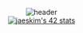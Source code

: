 

<div align="center">
  

  ![header](https://capsule-render.vercel.app/api?type=slice&color=default(#B897FF)&height=300&section=header&text=Andrew%20The%20Teacher&fontSize=90)
  </br>
  [![jaeskim's 42 stats](https://badge42.herokuapp.com/api/stats/pbolton)](https://github.com/AndrewTheTeacher/badge42)

</div>
